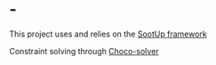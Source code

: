 # -

This project uses and relies on the  <a target="_blank" href="https://github.com/soot-oss/SootUp">SootUp framework</a> 

Constraint solving through [Choco-solver](https://github.com/chocoteam/choco-solver)